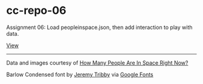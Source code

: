 # cc-repo-06
Assignment 06: Load peopleinspace.json, then add interaction to play with data.

[View](https://luferrari.github.io/cc-repo-06/)

* * *

Data and images courtesy of [How Many People Are In Space Right Now?](https://howmanypeopleareinspacerightnow.com/)

Barlow Condensed font by [Jeremy Tribby](https://www.behance.net/tribby) via [Google Fonts](https://fonts.google.com/specimen/Barlow+Condensed)
